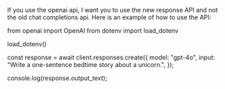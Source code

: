 If you use the openai api, I want you to use the new response API and not the old chat completions api. Here is an example of how to use the API:

from openai import OpenAI
from dotenv import load_dotenv

load_dotenv()

const response = await client.responses.create({
    model: "gpt-4o",
    input: "Write a one-sentence bedtime story about a unicorn.",
});

console.log(response.output_text);
